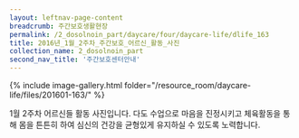 ```yaml
--- 
layout: leftnav-page-content 
breadcrumb: 주간보호생활현장 
permalink: /2_dosolnoin_part/daycare/four/daycare-life/dlife_163
title: 2016년_1월_2주차_주간보호_어르신_활동_사진
collection_name: 2_dosolnoin_part
second_nav_title: '주간보호센터안내' 
---
```

{% include image-gallery.html folder="/resource_room/daycare-life/files/201601-163/" %}






1월 2주차 어르신들 활동 사진입니다. 다도 수업으로 마음을 진정시키고 체육활동을 통해 몸을 튼튼히 하여 심신의 건강을 균형있게 유지하실 수 있도록 노력합니다.